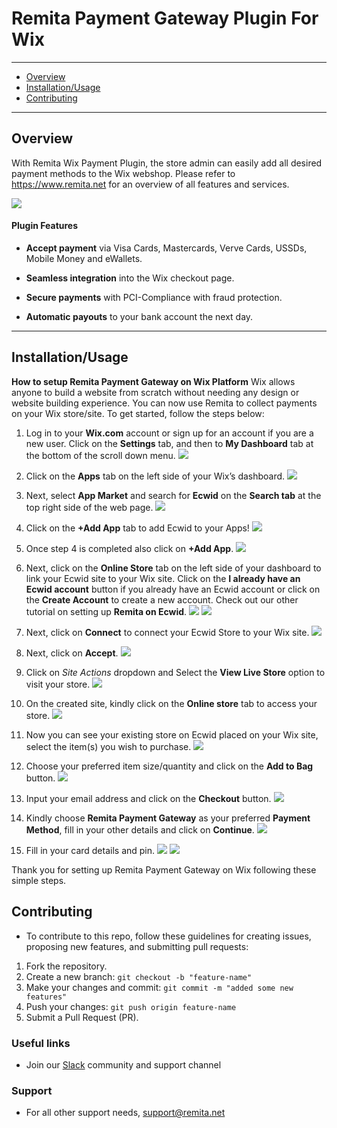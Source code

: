# Remita Payment Gateway Plugin For Wix
---
- [Overview](#Overview)
- [Installation/Usage](#Installation/Usage)
- [Contributing](#Contributing)

---
## Overview

With Remita Wix Payment Plugin, the store admin can easily add all desired payment methods to the Wix webshop. Please refer to https://www.remita.net for an overview of all features and services.

![](assets/remita-inline.PNG)

#### Plugin Features

*   __Accept payment__ via Visa Cards, Mastercards, Verve Cards, USSDs, Mobile Money and eWallets.

* 	__Seamless integration__ into the Wix checkout page.

* 	__Secure payments__ with PCI-Compliance with fraud protection.

* 	__Automatic payouts__ to your bank account the next day.

---

## Installation/Usage
**How to setup Remita Payment Gateway on Wix Platform**
Wix allows anyone to build a website from scratch without needing any design or website building experience. You can now use Remita to collect payments on your Wix store/site. To get started, follow the steps below:

1. Log in to your __Wix.com__ account or sign up for an account if you are a new user. Click on the __Settings__ tab, and then to __My Dashboard__ tab at the bottom of the scroll down menu.
![](assets/wix-dashboard.PNG)


2. Click on the __Apps__ tab on the left side of your Wix’s dashboard.
![](assets/wix-apps.PNG)


3. Next, select __App Market__ and search for __Ecwid__ on the __Search tab__ at the top right side of the web page.
![](assets/wix-appmarket.PNG)


4. Click on the __+Add App__ tab to add Ecwid to your Apps!
![](assets/wix-search.PNG)


5. Once step 4 is completed also click on __+Add App__.
![](assets/wix-addtosite.PNG)


6. Next, click on the __Online Store__ tab on the left side of your dashboard to link your Ecwid site to your Wix site. Click on the __I already have an Ecwid account__ button if you already have an Ecwid account or click on the __Create Account__ to create a new account. Check out our other tutorial on setting up __Remita on Ecwid__.
![](assets/wix-addtosite.PNG)
![](assets/wix-addsuccess.PNG)


7. Next, click on __Connect__ to connect your Ecwid Store to your Wix site.
![](assets/wix-connect.PNG)


8. Next, click on __Accept__.
![](assets/wix-accept.PNG)


9. Click on _Site Actions_ dropdown and Select the __View Live Store__ option to visit your store.
![](assets/wix-live.PNG)


10. On the created site, kindly click on the __Online store__ tab to access your store.
![](assets/wix-viewonline.PNG)


11. Now you can see your existing store on Ecwid placed on your Wix site, select the item(s) you wish to purchase.
![](assets/wix-onlinestore.PNG)


12. Choose your preferred item size/quantity and click on the __Add to Bag__ button.
![](assets/wix-buy.PNG)


13. Input your email address and click on the __Checkout__ button.
![](assets/wix-checkoutnew.PNG)

14. Kindly choose __Remita Payment Gateway__ as your preferred __Payment Method__, fill in your other details and click on __Continue__.
![](assets/remita-inline2.PNG)

15. Fill in your card details and pin.
![](assets/remita-inline2.PNG)
![](assets/remita-success.PNG)


Thank you for setting up Remita Payment Gateway on Wix following these simple steps.

## Contributing
- To contribute to this repo, follow these guidelines for creating issues, proposing new features, and submitting pull requests:

1. Fork the repository.
2. Create a new branch: `git checkout -b "feature-name"`
3. Make your changes and commit: `git commit -m "added some new features"`
4. Push your changes: `git push origin feature-name`
5. Submit a Pull Request (PR).

### Useful links
* Join our [Slack](http://bit.ly/RemitaDevSlack) community and support channel 
    
### Support
- For all other support needs, support@remita.net
